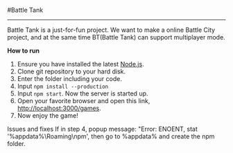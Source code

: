 #Battle Tank 

---
Battle Tank is a just-for-fun project. We want to make a online Battle City project, and at the same time BT(Battle Tank) can support multiplayer mode.

**How to run**  
1. Ensure you have installed the latest [Node.js](http://nodejs.org/).   
2. Clone git repository to your hard disk.  
3. Enter the folder including your code.  
4. Input `npm install --production` 
5. Input `npm start`. Now the server is started up.  
6. Open your favorite browser and open this link, [http://localhost:3000/games](http://localhost:3000/games).  
7. Now enjoy the game!


Issues and fixes
If in step 4, popup message: "Error: ENOENT, stat '%appdata%\Roaming\npm', then go to %appdata% and create the npm folder.

